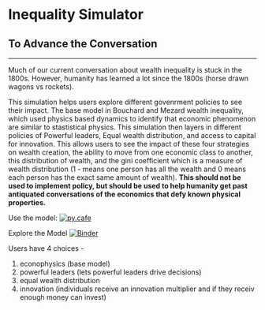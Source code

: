 # Inequality Simulator
##  To Advance the Conversation 

---

Much of our current conversation about wealth inequality is stuck in the 1800s. However, humanity has learned a lot since the 1800s (horse drawn wagons vs rockets).

This simulation helps users explore different govenrment policies to see their impact. The base model in Bouchard and Mezard wealth inequality, which used physics based dynamics to identify that economic phenomenon are similar to stastistical physics. This simulation then layers in different policies of Powerful leaders, Equal wealth distribution, and access to capital for innovation. This allows users to see the impact of these four strategies on wealth creation, the ability to move from one economic class to another, this distribution of wealth, and the gini coefficient which is a measure of wealth distribution (1 - means one person has all the wealth and 0 means each person has the exact same amount of wealth). **This should not be used to implement policy, but should be used to help humanity get past antiquated conversations of the economics that defy known physical properties.**   
 
Use the model: 
[![py.cafe](https://img.shields.io/badge/launch-py.cafe-blue)](https://py.cafe/app/tpike3/wealth-inequality-simulation)

Explore the Model
[![Binder](https://mybinder.org/badge_logo.svg)](https://mybinder.org/v2/gh/4-Impact/inequality-simulator/main?labpath=Inequality.ipynb)

Users have 4 choices - 
1. econophysics (base model)
2. powerful leaders (lets powerful leaders drive decisions)
3. equal wealth distribution
4. innovation (individuals receive an innovation multiplier and if they receiv enough money can invest)

